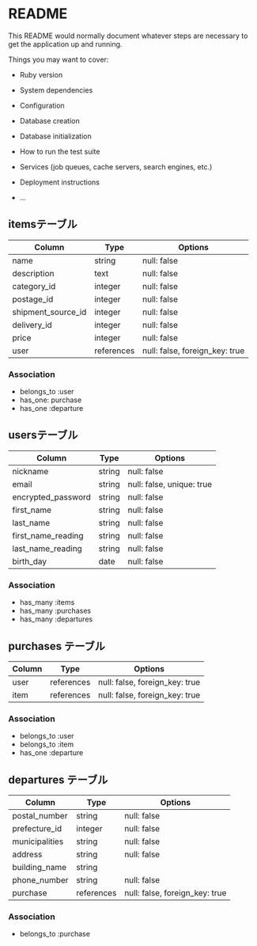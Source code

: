 # README

This README would normally document whatever steps are necessary to get the
application up and running.

Things you may want to cover:

* Ruby version

* System dependencies

* Configuration

* Database creation

* Database initialization

* How to run the test suite

* Services (job queues, cache servers, search engines, etc.)

* Deployment instructions

* ...


## itemsテーブル

| Column             | Type       | Options                        |
| ------------------ | ---------- | ------------------------------ |
| name               | string     | null: false                    |
| description        | text       | null: false                    |
| category_id        | integer    | null: false                    | 
| postage_id         | integer    | null: false                    |
| shipment_source_id | integer    | null: false                    |
| delivery_id        | integer    | null: false                    |
| price              | integer    | null: false                    |
| user               | references | null: false, foreign_key: true |

### Association

- belongs_to :user
- has_one: purchase
- has_one :departure

## usersテーブル

| Column             | Type    | Options     |
| ------------------ | ------- | ----------- |
| nickname           | string  | null: false |
| email              | string  | null: false, unique: true |
| encrypted_password | string  | null: false |
| first_name         | string  | null: false |
| last_name          | string  | null: false |
| first_name_reading | string  | null: false |
| last_name_reading  | string  | null: false |
| birth_day          | date    | null: false |

### Association

- has_many :items
- has_many :purchases
- has_many :departures

## purchases テーブル

| Column         | Type       | Options                        |
| -------------- | ---------- | ------------------------------ |
| user           | references | null: false, foreign_key: true |
| item           | references | null: false, foreign_key: true |

### Association

- belongs_to :user
- belongs_to :item
- has_one :departure

## departures テーブル

| Column         | Type       | Options                        |
| -------------- | ---------- | ------------------------------ |
| postal_number  | string     | null: false                    |
| prefecture_id  | integer    | null: false                    |
| municipalities | string     | null: false                    |
| address        | string     | null: false                    |
| building_name  | string     |                                | 
| phone_number   | string     | null: false                    |
| purchase       | references | null: false, foreign_key: true |

### Association

- belongs_to :purchase
